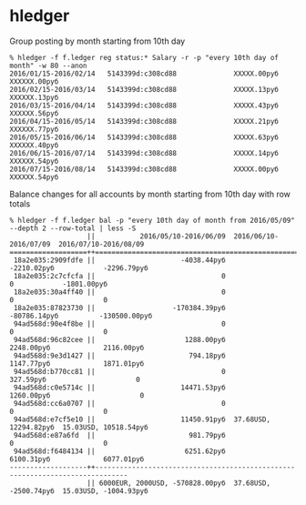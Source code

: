 # hledger

Group posting by month starting from 10th day

    % hledger -f f.ledger reg status:* Salary -r -p "every 10th day of month" -w 80 --anon
    2016/01/15-2016/02/14   5143399d:c308cd88              XXXXX.00руб  XXXXXX.00руб
    2016/02/15-2016/03/14   5143399d:c308cd88              XXXXX.13руб  XXXXXX.13руб
    2016/03/15-2016/04/14   5143399d:c308cd88              XXXXX.43руб  XXXXXX.56руб
    2016/04/15-2016/05/14   5143399d:c308cd88              XXXXX.21руб  XXXXXX.77руб
    2016/05/15-2016/06/14   5143399d:c308cd88              XXXXX.63руб  XXXXXX.40руб
    2016/06/15-2016/07/14   5143399d:c308cd88              XXXXX.14руб  XXXXXX.54руб
    2016/07/15-2016/08/14   5143399d:c308cd88              XXXXX.00руб  XXXXXX.54руб

Balance changes for all accounts by month starting from 10th day with row totals

    % hledger -f f.ledger bal -p "every 10th day of month from 2016/05/09" --depth 2 --row-total | less -S
                       ||           2016/05/10-2016/06/09  2016/06/10-2016/07/09  2016/07/10-2016/08/09
    ===================++==============================================================================
     18a2e035:2909fdfe ||                     -4038.44руб            -2210.02руб            -2296.79руб
     18a2e035:2c7cfcfa ||                               0                      0            -1801.00руб
     18a2e035:30a4ff40 ||                               0                      0                      0
     18a2e035:87823730 ||                   -170384.39руб           -80786.14руб          -130500.00руб
     94ad568d:90e4f8be ||                               0                      0                      0
     94ad568d:96c82cee ||                      1288.00руб             2248.00руб             2116.00руб
     94ad568d:9e3d1427 ||                       794.18руб             1147.77руб             1871.01руб
     94ad568d:b770cc81 ||                               0              327.59руб                      0
     94ad568d:c0e5714c ||                     14471.53руб             1260.00руб                      0
     94ad568d:cc6a0707 ||                               0                      0                      0
     94ad568d:e7cf5e10 ||                     11450.91руб  37.68USD, 12294.82руб  15.03USD, 10518.54руб
     94ad568d:e87a6fd  ||                       981.79руб                      0                      0
     94ad568d:f6484134 ||                      6251.62руб             6100.31руб             6077.01руб
    -------------------++------------------------------------------------------------------------------
                       || 6000EUR, 2000USD, -570828.00руб  37.68USD, -2500.74руб  15.03USD, -1004.93руб
